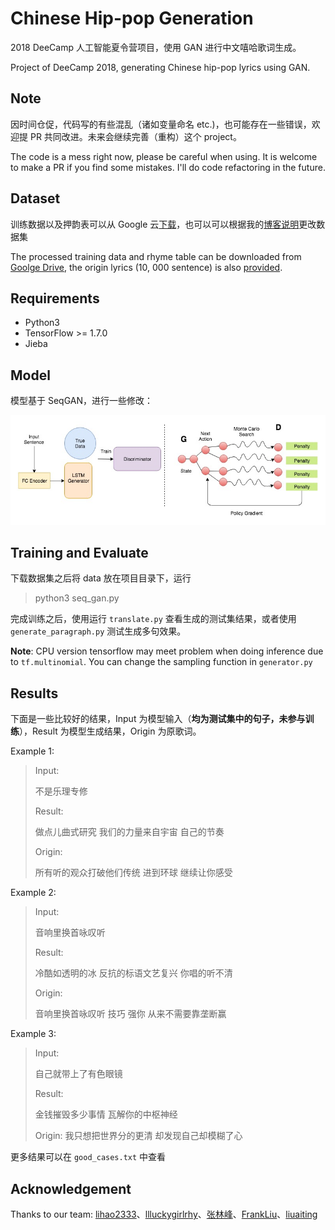 # Chinese Hip-pop Generation
2018 DeeCamp 人工智能夏令营项目，使用 GAN 进行中文嘻哈歌词生成。

Project of DeeCamp 2018, generating Chinese hip-pop lyrics using GAN.

## Note

因时间仓促，代码写的有些混乱（诸如变量命名 etc.)，也可能存在一些错误，欢迎提 PR 共同改进。未来会继续完善（重构）这个 project。

The code is a mess right now, please be careful when using. It is welcome to make a PR if you find some mistakes. I'll do code refactoring in the future. 

## Dataset 

训练数据以及押韵表可以从 Google 云[下载](https://drive.google.com/drive/folders/1QrO0JAti3A3vlZlUemouOW7jC3K5dFZr?usp=sharing)，也可以可以根据我的[博客说明](https://tobiaslee.top/2018/08/23/Generate-hip-pop-lyrcis-using-GAN/)更改数据集

The processed training data and rhyme table can be downloaded from [Goolge Drive](https://drive.google.com/drive/folders/1QrO0JAti3A3vlZlUemouOW7jC3K5dFZr?usp=sharing), the origin lyrics (10, 000 sentence) is also [provided](https://drive.google.com/drive/folders/1QrO0JAti3A3vlZlUemouOW7jC3K5dFZr?usp=sharing).
## Requirements

- Python3
- TensorFlow >= 1.7.0
- Jieba 

## Model

模型基于 SeqGAN，进行一些修改：

![Model](/img/AI-hippop.jpg)

## Training and Evaluate

下载数据集之后将 data 放在项目目录下，运行

> python3 seq_gan.py

完成训练之后，使用运行 `translate.py` 查看生成的测试集结果，或者使用 `generate_paragraph.py` 测试生成多句效果。

**Note**: CPU version tensorflow may meet problem when doing inference due to `tf.multinomial`. You can change the sampling function in `generator.py`

## Results

下面是一些比较好的结果，Input 为模型输入（**均为测试集中的句子，未参与训练**），Result 为模型生成结果，Origin 为原歌词。

Example 1:

> Input: 
>
> 不是乐理专修
>
> Result:
>
> 做点儿曲式研究
> 我们的力量来自宇宙 
> 自己的节奏
>
> Origin:
>
> 所有听的观众打破他们传统
> 进到环球 
> 继续让你感受

Example 2:

> Input:
>
> 音响里换首咏叹听
>
> Result:
>
> 冷酷如透明的冰
> 反抗的标语文艺复兴
> 你唱的听不清
>
> Origin:
>
> 音响里换首咏叹听
> 技巧  强你
> 从来不需要靠垄断赢

Example 3:

> Input:
>
> 自己就带上了有色眼镜
>
> Result:
>
> 金钱摧毁多少事情
> 瓦解你的中枢神经
>
> Origin:
> 我只想把世界分的更清
> 却发现自己却模糊了心

更多结果可以在 `good_cases.txt` 中查看

## Acknowledgement

Thanks to our team: [lihao2333](https://github.com/lihao2333)、[llluckygirlrhy](https://github.com/llluckygirlrhy)、[张林峰](https://github.com/zhanglinfeng1997)、[FrankLiu](https://github.com/FrankLiu2018)、[liuaiting](https://github.com/liuaiting)



